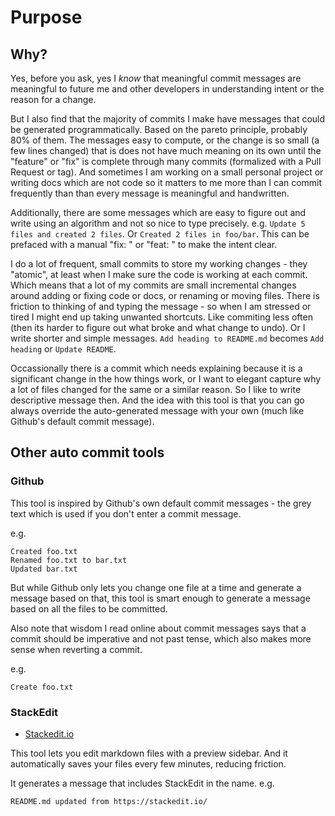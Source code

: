 # Purpose


## Why?

Yes, before you ask, yes I _know_ that meaningful commit messages are meaningful to future me and other developers in understanding intent or the reason for a change.

But I also find that the majority of commits I make have messages that could be generated programmatically. Based on the pareto principle, probably 80% of them. The messages easy to compute, or the change is so small (a few lines changed) that is does not have much meaning on its own until the "feature" or "fix" is complete through many commits (formalized with a Pull Request or tag). And sometimes I am working on a small personal project or writing docs which are not code so it matters to me more than I can commit frequently than than every message is meaningful and handwritten.

Additionally, there are some messages which are easy to figure out and write using an algorithm and not so nice to type precisely. e.g. `Update 5 files and created 2 files`. Or `Created 2 files in foo/bar`. This can be prefaced with a manual "fix: " or "feat: " to make the intent clear. 

I do a lot of frequent, small commits to store my working changes - they "atomic", at least when I make sure the code is working at each commit. Which means that a lot of my commits are small incremental changes around adding or fixing code or docs, or renaming or moving files. There is friction to thinking of and typing the message - so when I am stressed or tired I might end up taking unwanted shortcuts. Like commiting less often (then its harder to figure out what broke and what change to undo). Or I write shorter and simple messages. `Add heading to README.md` becomes `Add heading` or `Update README`.

Occassionally there is a commit which needs explaining because it is a significant change in the how things work, or I want to elegant capture why a lot of files changed for the same or a similar reason. So I like to write descriptive message then. And the idea with this tool is that you can go always override the auto-generated message with your own (much like Github's default commit message).


## Other auto commit tools

### Github

This tool is inspired by Github's own default commit messages - the grey text which is used if you don't enter a commit message.

e.g.

```
Created foo.txt
Renamed foo.txt to bar.txt
Updated bar.txt
```

But while Github only lets you change one file at a time and generate a message based on that, this tool is smart enough to generate a message based on all the files to be committed.

Also note that wisdom I read online about commit messages says that a commit should be imperative and not past tense, which also makes more sense when reverting a commit.

e.g.

```
Create foo.txt
```

### StackEdit

- [Stackedit.io](https://stackedit.io)

This tool lets you edit markdown files with a preview sidebar. And it automatically saves your files every few minutes, reducing friction.

It generates a message that includes StackEdit in the name. e.g.

```
README.md updated from https://stackedit.io/ 
```
 
